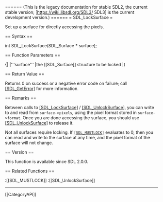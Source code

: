 ====== (This is the legacy documentation for stable SDL2, the current stable version; [https://wiki.libsdl.org/SDL3/ SDL3] is the current development version.) ======
= SDL_LockSurface =

Set up a surface for directly accessing the pixels.

== Syntax ==

<syntaxhighlight lang='c'>
int SDL_LockSurface(SDL_Surface * surface);
</syntaxhighlight>

== Function Parameters ==

{|
|'''surface'''
|the [[SDL_Surface]] structure to be locked
|}

== Return Value ==

Returns 0 on success or a negative error code on failure; call
[[SDL_GetError]]() for more information.

== Remarks ==

Between calls to [[SDL_LockSurface]]() / [[SDL_UnlockSurface]](), you can
write to and read from <code>surface->pixels</code>, using the pixel format
stored in <code>surface->format</code>. Once you are done accessing the
surface, you should use [[SDL_UnlockSurface]]() to release it.

Not all surfaces require locking. If <code>[[SDL_MUSTLOCK]](surface)</code>
evaluates to 0, then you can read and write to the surface at any time, and
the pixel format of the surface will not change.

== Version ==

This function is available since SDL 2.0.0.

== Related Functions ==

:[[SDL_MUSTLOCK]]
:[[SDL_UnlockSurface]]

----
[[CategoryAPI]]


